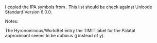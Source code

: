 I copied the IPA symbols from [](http://www.alanwood.net/unicode/ipa_extensions.html). This list should be check against Unicode Standard Version 6.0.0.

[Arpabet reference]: http://en.wikipedia.org/wiki/Arpabet
[cmudict reference]: http://www.speech.cs.cmu.edu/cgi-bin/cmudict
[PRONLEX reference]: http://www.ldc.upenn.edu/Catalog/readme_files/comlex_pron.readme.html
[WorldBet reference]: http://www.ling.ohio-state.edu/~edwards/WorldBet/worldbet.pdf 
[X-SAMPA reference]: http://www.phon.ucl.ac.uk/home/sampa/x-sampa.htm 
[Another reference for ASCII formats]: http://www.isip.piconepress.com/publications/courses/msstate/ece_8463/lectures/current/lecture_06/lecture_06.pdf

Notes:

The Hyronominous/WorldBet entry the TIMIT label for the Palatal approximant seems to be dubious (j instead of y).

